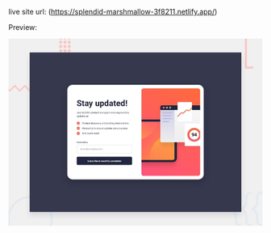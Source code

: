 live site url: (https://splendid-marshmallow-3f8211.netlify.app/)

Preview:

![image alt](https://github.com/tacesept/My-FrontendMentor-Practices/blob/97b6d1461d8dac98a11bb8da46e84fefb6d485b4/Junior/3.%20newsletter-sign-up-with-success-message-main/design/desktop-preview.jpg)
